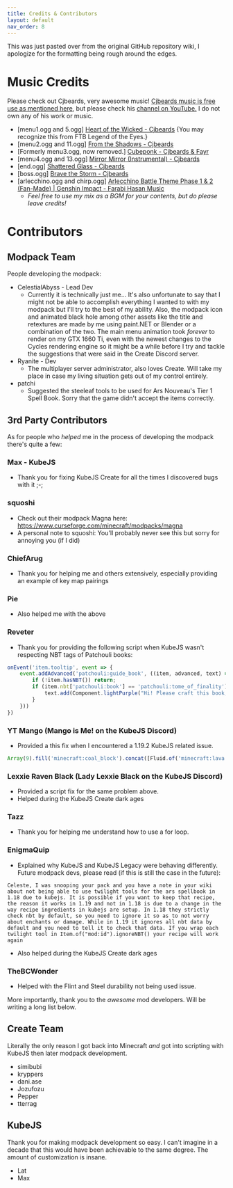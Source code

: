 ```yaml
---
title: Credits & Contributors
layout: default
nav_order: 8
---
```

This was just pasted over from the original GitHub repository wiki, I apologize for the formatting being rough around the edges.

# Music Credits
Please check out Cjbeards, very awesome music! [Cjbeards music is free use as mentioned here](https://docs.google.com/spreadsheets/d/1ZTM7nf4Uia19c-NQheqPnLAk1Bs6NS6XZiLt7Mk4Z1Q/edit#gid=0), but please check his [channel on YouTube.](https://www.youtube.com/channel/UCarvKz1XSCON68oeSZ1mlkg) I do not own any of his work or music. 
* [menu1.ogg and 5.ogg] [Heart of the Wicked - Cjbeards](https://youtu.be/ZsKEZUgKaXg) {You may recognize this from FTB Legend of the Eyes.}
* [menu2.ogg and 11.ogg] [From the Shadows - Cjbeards](https://youtu.be/m2IA-rXEKPk)
* [Formerly menu3.ogg, now removed.] [Cubeponk - Cjbeards & Fayr](https://youtu.be/Id2LUBrnHh4)
* [menu4.ogg and 13.ogg] [Mirror Mirror (Instrumental) - Cjbeards](https://youtu.be/u91uppHLfS4)
* [end.ogg] [Shattered Glass - Cjbeards](https://youtu.be/rjumdHtHU5U)
* [boss.ogg] [Brave the Storm - Cjbeards](https://youtu.be/dGmLKmxvJ0I)
* [arlecchino.ogg and chirp.ogg] [Arlecchino Battle Theme Phase 1 & 2 (Fan-Made) | Genshin Impact - Farabi Hasan Music](https://youtu.be/1Jj5aAEYSeo)
  * *Feel free to use my mix as a BGM for your contents, but do please leave credits!*

# Contributors
## Modpack Team
People developing the modpack:
* CelestialAbyss - Lead Dev
  * Currently it is technically just me... It's also unfortunate to say that I might not be able to accomplish everything I wanted to with my modpack but I'll try to the best of my ability. Also, the modpack icon and animated black hole among other assets like the title and retextures are made by me using paint.NET or Blender or a combination of the two. The main menu animation took *forever* to render on my GTX 1660 Ti, even with the newest changes to the Cycles rendering engine so it might be a while before I try and tackle the suggestions that were said in the Create Discord server.
* Ryanite - Dev
  * The multiplayer server administrator, also loves Create. Will take my place in case my living situation gets out of my control entirely.
* patchi
  * Suggested the steeleaf tools to be used for Ars Nouveau's Tier 1 Spell Book. Sorry that the game didn't accept the items correctly.

## 3rd Party Contributors
As for people who *helped* me in the process of developing the modpack there's quite a few:

### Max - KubeJS
  * Thank you for fixing KubeJS Create for all the times I discovered bugs with it ;-;

### squoshi 
  * Check out their modpack Magna here: https://www.curseforge.com/minecraft/modpacks/magna
  * A personal note to squoshi: You'll probably never see this but sorry for annoying you (if I did)

### ChiefArug
  * Thank you for helping me and others extensively, especially providing an example of key map pairings

### Pie 
  * Also helped me with the above

### Reveter
  * Thank you for providing the following script when KubeJS wasn't respecting NBT tags of Patchouli books:

```js
onEvent('item.tooltip', event => {
    event.addAdvanced('patchouli:guide_book', ((item, advanced, text) => {
        if (!item.hasNBT()) return;
        if (item.nbt['patchouli:book'] == 'patchouli:tome_of_finality') {
            text.add(Component.lightPurple("Hi! Please craft this book, it's important. - Overseers of Finality"))
        }
    }))
})
```

### YT Mango (Mango is Me! on the KubeJS Discord)
  * Provided a this fix when I encountered a 1.19.2 KubeJS related issue.
```js
Array(9).fill('minecraft:coal_block').concat([Fluid.of('minecraft:lava', 250)])
```

### Lexxie Raven Black (Lady Lexxie Black on the KubeJS Discord)
  * Provided a script fix for the same problem above.
  * Helped during the KubeJS Create dark ages

### Tazz
  * Thank you for helping me understand how to use a for loop.

### EnigmaQuip
  * Explained why KubeJS and KubeJS Legacy were behaving differently. Future modpack devs, please read (if this is still the case in the future):
  ```
  Celeste, I was snooping your pack and you have a note in your wiki about not being able to use twilight tools for the ars spellbook in 1.18 due to kubejs. It is possible if you want to keep that recipe, the reason it works in 1.19 and not in 1.18 is due to a change in the way recipe ingredients in kubejs are setup. In 1.18 they strictly check nbt by default, so you need to ignore it so as to not worry about enchants or damage. While in 1.19 it ignores all nbt data by default and you need to tell it to check that data. If you wrap each twilight tool in Item.of("mod:id").ignoreNBT() your recipe will work again
  ```
  * Also helped during the KubeJS Create dark ages 

### TheBCWonder
  * Helped with the Flint and Steel durability not being used issue.

More importantly, thank you to the *awesome* mod developers. Will be writing a long list below.

## Create Team 
Literally the only reason I got back into Minecraft *and* got into scripting with KubeJS then later modpack development.
* simibubi
* kryppers
* dani.ase
* Jozufozu
* Pepper
* tterrag

## KubeJS
Thank you for making modpack development so easy. I can't imagine in a decade that this would have been achievable to the same degree. The amount of customization is insane.
* Lat
* Max

